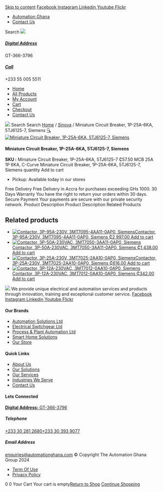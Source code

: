 [Skip to content](https://store.automationghana.com/product/miniature-circuit-breaker-1p-25a-6ka-5tj6125-7-siemens/#content)
[ Facebook ](https://www.facebook.com/automationgh/) [ Instagram ](https://www.instagram.com/automationgh/) [ Linkedin ](https://www.linkedin.com/company/the-automation-ghana-limited/) [ Youtube ](https://www.youtube.com/channel/UCurrRDUSm5oIW39VXjn1u0w) [ Flickr ](https://www.flickr.com/photos/181794037@N07/)
  * [ Automation Ghana ](https://automationghana.com)
  * [ Contact Us ](https://store.automationghana.com/contact/)


Search
[ ![](https://store.automationghana.com/wp-content/uploads/2024/04/Website-TAGG-Logo-BLUE.png) ](https://store.automationghana.com/)
[ ](https://maps.app.goo.gl/m4xeaagWCNbLk4jM6)
#####  [ Digital Address ](https://maps.app.goo.gl/m4xeaagWCNbLk4jM6)
GT-366-3796 
[ ](tel:+233550055511)
#####  [ Call ](tel:+233550055511)
+233 55 005 5511 
  * [Home](https://store.automationghana.com/)
  * [All Products](https://store.automationghana.com/shop/)
  * [My Account](https://store.automationghana.com/my-account/)
  * [Cart](https://store.automationghana.com/cart/)
  * [Checkout](https://store.automationghana.com/checkout/)
  * [Contact Us](https://store.automationghana.com/contact/)


[![](https://store.automationghana.com/wp-content/uploads/2024/04/AutomationGhana_logo_white.png)](https://store.automationghana.com)
Search
Search
[Home](https://store.automationghana.com) / [Sinova](https://store.automationghana.com/product-category/sinova-siemens/) / Miniature Circuit Breaker, 1P-25A-6KA, 5TJ6125-7, Siemens
[🔍](https://store.automationghana.com/product/miniature-circuit-breaker-1p-25a-6ka-5tj6125-7-siemens/)
[![Miniature Circuit Breaker, 1P-25A-6KA, 5TJ6125-7, Siemens](https://store.automationghana.com/wp-content/uploads/2025/03/Miniature-Circuit-Breaker-600x400.jpg)](https://store.automationghana.com/wp-content/uploads/2025/03/Miniature-Circuit-Breaker.jpg)
####  Miniature Circuit Breaker, 1P-25A-6KA, 5TJ6125-7, Siemens 
**SKU :** Miniature Circuit Breaker, 1P-25A-6KA, 5TJ6125-7 
₵57.50
MCB 25A 1P 6KA, C-Curve
Miniature Circuit Breaker, 1P-25A-6KA, 5TJ6125-7, Siemens quantity
Add to cart
  * Pickup: Available today in our stores


Free Delivery 
Free Delivery in Accra for purchases exceeding GHs 1000. 
30 Days Warranty 
You have the right to return your orders within 30 days. 
Secure Payment 
Your payments are secure with our private security network. 
Product Description
Product Description
Related Products 
## Related products
  * [![Contactor, 3P-95A-230V, 3MT7095-4AA11-0AP0, Siemens](https://store.automationghana.com/wp-content/uploads/2025/03/P_IN01_XX_00058i.jpg)Contactor, 3P-95A-230V, 3MT7095-4AA11-0AP0, Siemens ₵2,997.00 ](https://store.automationghana.com/product/contactor-3p-95a-230v-3mt7095-4aa11-0ap0-siemens/)
[Add to cart](https://store.automationghana.com/product/miniature-circuit-breaker-1p-25a-6ka-5tj6125-7-siemens/?add-to-cart=24494)
  * [![Contactor, 3P-50A-230VAC, 3MT7050-3AA11-0AP0, Siemens](https://store.automationghana.com/wp-content/uploads/2025/03/P_IN01_XX_00058i.jpg)Contactor, 3P-50A-230VAC, 3MT7050-3AA11-0AP0, Siemens ₵1,438.00 ](https://store.automationghana.com/product/contactor-3p-50a-230vac-3mt7050-3aa11-0ap0-siemens/)
[Add to cart](https://store.automationghana.com/product/miniature-circuit-breaker-1p-25a-6ka-5tj6125-7-siemens/?add-to-cart=24490)
  * [![Contactor, 3P-25A-230V, 3MT7025-2AA10-0AP0, Siemens](https://store.automationghana.com/wp-content/uploads/2025/03/P_IN01_XX_00058i.jpg)Contactor, 3P-25A-230V, 3MT7025-2AA10-0AP0, Siemens ₵616.00 ](https://store.automationghana.com/product/contactor-3p-25a-230v-3mt7025-2aa10-0ap0-siemens/)
[Add to cart](https://store.automationghana.com/product/miniature-circuit-breaker-1p-25a-6ka-5tj6125-7-siemens/?add-to-cart=24488)
  * [![Contactor, 3P-12A-230VAC, 3MT7012-0AA10-0AP0, Siemens](https://store.automationghana.com/wp-content/uploads/2025/03/P_IN01_XX_00058i.jpg)Contactor, 3P-12A-230VAC, 3MT7012-0AA10-0AP0, Siemens ₵342.00 ](https://store.automationghana.com/product/contactor-3p-12a-230vac-3mt7012-0aa10-0ap0-siemens/)
[Add to cart](https://store.automationghana.com/product/miniature-circuit-breaker-1p-25a-6ka-5tj6125-7-siemens/?add-to-cart=24486)


![](https://store.automationghana.com/wp-content/uploads/2024/04/AutomationGhana_logo_white.png)
We provide unique electrical and automation services and products through innovation, training and exceptional customer service.
[ Facebook ](https://www.facebook.com/automationgh/) [ Instagram ](https://www.instagram.com/automationgh/) [ Linkedin ](https://www.linkedin.com/company/the-automation-ghana-limited/) [ Youtube ](https://www.youtube.com/channel/UCurrRDUSm5oIW39VXjn1u0w) [ Flickr ](https://www.flickr.com/photos/181794037@N07/)
#### Our Brands
  * [ Automation Solutions Ltd ](https://store.automationghana.com/product/miniature-circuit-breaker-1p-25a-6ka-5tj6125-7-siemens/)
  * [ Electrical Switchgear Ltd ](https://store.automationghana.com/product/miniature-circuit-breaker-1p-25a-6ka-5tj6125-7-siemens/)
  * [ Process & Plant Automation Ltd ](https://store.automationghana.com/product/miniature-circuit-breaker-1p-25a-6ka-5tj6125-7-siemens/)
  * [ Smart Home Solutions ](https://store.automationghana.com/product/miniature-circuit-breaker-1p-25a-6ka-5tj6125-7-siemens/)
  * [ Our Store ](https://store.automationghana.com/product/miniature-circuit-breaker-1p-25a-6ka-5tj6125-7-siemens/)


#### Quick Links
  * [ About Us ](https://store.automationghana.com/product/miniature-circuit-breaker-1p-25a-6ka-5tj6125-7-siemens/)
  * [ Our Solutions ](https://store.automationghana.com/product/miniature-circuit-breaker-1p-25a-6ka-5tj6125-7-siemens/)
  * [ Our Services ](https://store.automationghana.com/product/miniature-circuit-breaker-1p-25a-6ka-5tj6125-7-siemens/)
  * [ Industries We Serve ](https://store.automationghana.com/product/miniature-circuit-breaker-1p-25a-6ka-5tj6125-7-siemens/)
  * [ Contact Us ](https://store.automationghana.com/product/miniature-circuit-breaker-1p-25a-6ka-5tj6125-7-siemens/)


#### Lets Connected
[**Digital Address:** GT-366-3796](https://maps.app.goo.gl/m4xeaagWCNbLk4jM6)
#####  Telephone 
[ +233 30 281 2680](tel:+233302812680)[+233 30 393 9077](https://store.automationghana.com/product/miniature-circuit-breaker-1p-25a-6ka-5tj6125-7-siemens/+233303939077)
#####  Email Address 
enquiries@automationghana.com 
© Copyright The Automation Ghana Group 2024
  * [ Term Of Use ](https://store.automationghana.com/product/miniature-circuit-breaker-1p-25a-6ka-5tj6125-7-siemens/)
  * [ Privacy Policy ](https://store.automationghana.com/product/miniature-circuit-breaker-1p-25a-6ka-5tj6125-7-siemens/)


0
0
Your Cart
Your cart is empty[Return to Shop](https://store.automationghana.com/shop/)
[Continue Shopping](https://store.automationghana.com/product/miniature-circuit-breaker-1p-25a-6ka-5tj6125-7-siemens/)
